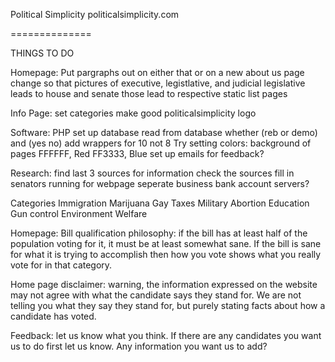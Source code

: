 Political Simplicity
politicalsimplicity.com

==============

THINGS TO DO

Homepage:
Put pargraphs out on either that or on a new about us page
change so that pictures of executive, legistlative, and judicial
legislative leads to house and senate
those lead to respective static list pages

Info Page:
set categories
make good politicalsimplicity logo

Software:
PHP
set up database
read from database whether (reb or demo) and (yes no)
add wrappers for 10 not 8
Try setting colors: background of pages FFFFFF, Red FF3333, Blue 
set up emails for feedback?

Research:
find last 3 sources for information
check the sources
fill in senators running for
webpage
seperate business bank account
servers?





Categories
Immigration
Marijuana
Gay
Taxes
Military
Abortion
Education
Gun control
Environment
Welfare
 
Homepage:
Bill qualification philosophy:  if the bill has at least half of the population voting for it, it must be at least somewhat sane.  If the bill is sane for what it is trying to accomplish then how you vote shows what you really vote for in that category.
 
Home page disclaimer:  warning, the information expressed on the website may not agree with what the candidate says they stand for.  We are not telling you what they say they stand for, but purely stating facts about how a candidate has voted.
 
Feedback:  let us know what you think.  If there are any candidates you want us to do first let us know.  Any information you want us to add?
